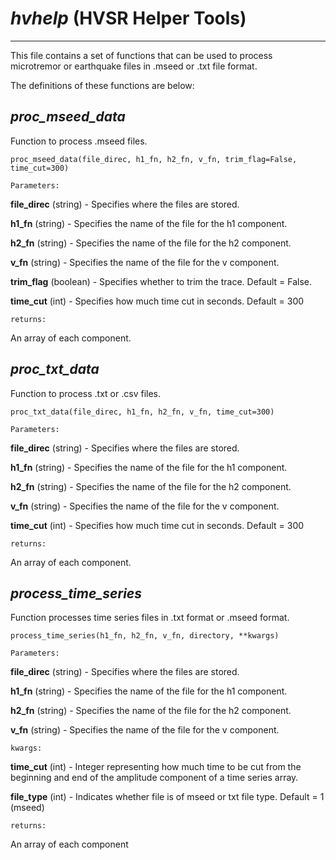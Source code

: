 # _hvhelp_ (HVSR Helper Tools)

---

This file contains a set of functions that 
can be used to process microtremor or earthquake files in
.mseed or .txt file format.

The definitions of these functions are below:

## _proc_mseed_data_

Function to process .mseed files.

`proc_mseed_data(file_direc, h1_fn, h2_fn, v_fn, trim_flag=False, time_cut=300)`

`Parameters:`
    
**file_direc** (string) - Specifies where the files are stored.

**h1_fn** (string) - Specifies the name of the file for the h1 component.

**h2_fn** (string) - Specifies the name of the file for the h2 component.

**v_fn** (string) - Specifies the name of the file for the v component.

**trim_flag** (boolean) - Specifies whether to trim the trace. Default = False.

**time_cut** (int) - Specifies how much time cut in seconds. Default = 300
    
`returns:` 

An array of each component.

## _proc_txt_data_

Function to process .txt or .csv files.

`proc_txt_data(file_direc, h1_fn, h2_fn, v_fn, time_cut=300)`

`Parameters:`
    
**file_direc** (string) - Specifies where the files are stored.

**h1_fn** (string) - Specifies the name of the file for the h1 component.

**h2_fn** (string) - Specifies the name of the file for the h2 component.

**v_fn** (string) - Specifies the name of the file for the v component.

**time_cut** (int) - Specifies how much time cut in seconds. Default = 300
    
`returns:` 

An array of each component.

## _process_time_series_

Function processes time series files in .txt format or .mseed format.

`process_time_series(h1_fn, h2_fn, v_fn, directory, **kwargs)`

`Parameters:`

**file_direc** (string) - Specifies where the files are stored.

**h1_fn** (string) - Specifies the name of the file for the h1 component.

**h2_fn** (string) - Specifies the name of the file for the h2 component.

**v_fn** (string) - Specifies the name of the file for the v component.

`kwargs:`

**time_cut** (int) - Integer representing how much time to be cut from the beginning
and end of the amplitude component of a  time series array.  

**file_type** (int) - Indicates whether file is of mseed or txt file type. Default = 1 (mseed) 

`returns:`

An array of each component